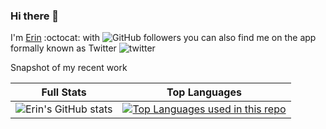 <!-- <div id="header" align="center">
  <img src="/wiki/cute-astronaut.jpeg" width="300" height="300"/>
</div> -->


### Hi there 👋

I'm [Erin](https://github.com/exc304/) :octocat: with ![GitHub followers](https://img.shields.io/github/followers/exc304?style=social) you can also find me on the app formally known as Twitter  ![twitter](https://img.shields.io/twitter/follow/millankaul?label=queentester&style=social)



Snapshot of my recent work

| Full Stats |Top Languages |
|:--:|:--:|
|![Erin's GitHub stats](https://github-readme-stats.vercel.app/api?username=exc304&theme=transparent&show_icons=true)|[![Top Languages used in this repo](https://github-readme-stats.vercel.app/api/top-langs/?username=exc304&hide=html,css&langs_count=5&layout=compact)](https://github.com/exc304k/github-readme-stats)|

<!-- Ref https://github.com/anuraghazra/github-readme-stats/blob/master/themes/README.md -->





<!--
**exc304/exc304** is a ✨ _special_ ✨ repository because its `README.md` (this file) appears on your GitHub profile.

Here are some ideas to get you started:

- 🔭 I’m currently working on ...
- 🌱 I’m currently learning ...
- 👯 I’m looking to collaborate on ...
- 🤔 I’m looking for help with ...
- 💬 Ask me about ...
- 📫 How to reach me: ...
- 😄 Pronouns: ...
- ⚡ Fun fact: ...
-->
